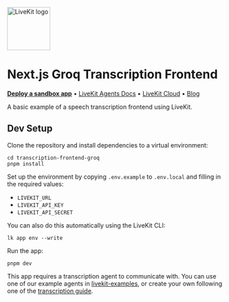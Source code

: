 <a href="https://livekit.io/">
  <img src="./.github/assets/livekit-mark.png" alt="LiveKit logo" width="100" height="100">
</a>

# Next.js Groq Transcription Frontend

<p>
  <a href="https://cloud.livekit.io/projects/p_/sandbox"><strong>Deploy a sandbox app</strong></a>
  •
  <a href="https://docs.livekit.io/agents/overview/">LiveKit Agents Docs</a>
  •
  <a href="https://livekit.io/cloud">LiveKit Cloud</a>
  •
  <a href="https://blog.livekit.io/">Blog</a>
</p>

A basic example of a speech transcription frontend using LiveKit.

## Dev Setup

Clone the repository and install dependencies to a virtual environment:

```console
cd transcription-frontend-groq
pnpm install
```

Set up the environment by copying `.env.example` to `.env.local` and filling in the required values:

- `LIVEKIT_URL`
- `LIVEKIT_API_KEY`
- `LIVEKIT_API_SECRET`

You can also do this automatically using the LiveKit CLI:

```console
lk app env --write
```

Run the app:

```console
pnpm dev
```

This app requires a transcription agent to communicate with. You can use one of our example agents in [livekit-examples](https://github.com/livekit-examples/), or create your own following one of the [transcription guide](https://docs.livekit.io/agents/voice-agent/transcriptions/#overview).
